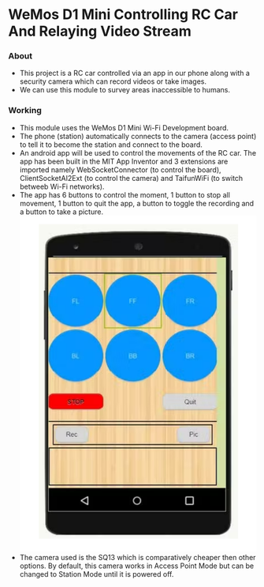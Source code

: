 # WeMos D1 Mini Controlling RC Car And Relaying Video Stream

### About
- This project is a RC car controlled via an app in our phone along with a security camera which can record videos or take images.
- We can use this module to survey areas inaccessible to humans.

### Working
- This module uses the WeMos D1 Mini Wi-Fi Development board. 
- The phone (station) automatically connects to the camera (access point) to tell it to become the station and connect to the board.
- An android app will be used to control the movements of the RC car. The app has been built in the MIT App Inventor and 3 extensions are imported namely WebSocketConnector (to control the board), ClientSocketAI2Ext (to control the camera) and TaifunWiFi (to switch betweeb Wi-Fi networks).
- The app has 6 buttons to control the moment, 1 button to stop all movement, 1 button to quit the app, a button to toggle the recording and a button to take a picture.
![App schematic](Project_3_app.png)
- The camera used is the SQ13 which is comparatively cheaper then other options. By default, this camera works in Access Point Mode but can be changed to Station Mode until it is powered off.